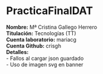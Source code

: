 # PracticaFinalDAT
<strong>Nombre:</strong> Mª Cristina Gallego Herrero <br>
<strong>Titulación:</strong> Tecnologías (TT)<br>
<strong>Cuenta laboratorio:</strong> mariacg<br>
<strong>Cuenta Github:</strong> crisgh<br>
<strong>Detalles:</strong><br>  - Fallos al cargar json guardado<br>  - Uso de imagen svg en banner <br>
